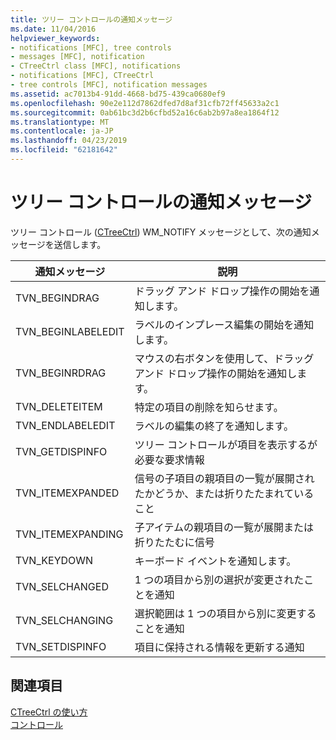 ```yaml
---
title: ツリー コントロールの通知メッセージ
ms.date: 11/04/2016
helpviewer_keywords:
- notifications [MFC], tree controls
- messages [MFC], notification
- CTreeCtrl class [MFC], notifications
- notifications [MFC], CTreeCtrl
- tree controls [MFC], notification messages
ms.assetid: ac7013b4-91dd-4668-bd75-439ca0680ef9
ms.openlocfilehash: 90e2e112d7862dfed7d8af31cfb72ff45633a2c1
ms.sourcegitcommit: 0ab61bc3d2b6cfbd52a16c6ab2b97a8ea1864f12
ms.translationtype: MT
ms.contentlocale: ja-JP
ms.lasthandoff: 04/23/2019
ms.locfileid: "62181642"
---
```

# <a name="tree-control-notification-messages"></a>ツリー コントロールの通知メッセージ

ツリー コントロール ([CTreeCtrl](../mfc/reference/ctreectrl-class.md)) WM_NOTIFY メッセージとして、次の通知メッセージを送信します。

|通知メッセージ|説明|
|--------------------------|-----------------|
|TVN_BEGINDRAG|ドラッグ アンド ドロップ操作の開始を通知します。|
|TVN_BEGINLABELEDIT|ラベルのインプレース編集の開始を通知します。|
|TVN_BEGINRDRAG|マウスの右ボタンを使用して、ドラッグ アンド ドロップ操作の開始を通知します。|
|TVN_DELETEITEM|特定の項目の削除を知らせます。|
|TVN_ENDLABELEDIT|ラベルの編集の終了を通知します。|
|TVN_GETDISPINFO|ツリー コントロールが項目を表示するが必要な要求情報|
|TVN_ITEMEXPANDED|信号の子項目の親項目の一覧が展開されたかどうか、または折りたたまれていること|
|TVN_ITEMEXPANDING|子アイテムの親項目の一覧が展開または折りたたむに信号|
|TVN_KEYDOWN|キーボード イベントを通知します。|
|TVN_SELCHANGED|1 つの項目から別の選択が変更されたことを通知|
|TVN_SELCHANGING|選択範囲は 1 つの項目から別に変更することを通知|
|TVN_SETDISPINFO|項目に保持される情報を更新する通知|

## <a name="see-also"></a>関連項目

[CTreeCtrl の使い方](../mfc/using-ctreectrl.md)<br/>
[コントロール](../mfc/controls-mfc.md)
